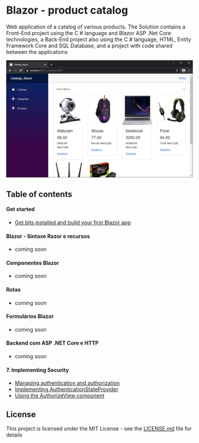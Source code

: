 # Blazor - product catalog

Web application of a catalog of various products. The Solution contains a Front-End project using the C # language and Blazor ASP .Net Core technologies, a Back-End project also using the C # language, HTML, Entity Framework Core and SQL Database, and a project with code shared between the applications

![Blazing Pizza](docs/img/00-blazor-catalogo.png)

## Table of contents

#### Get started
* [Get bits installed and build your first Blazor app](/docs/00-get-started.md)
#### Blazor - Sintaxe Razor e recursos
* coming soon
#### Componentes Blazor
* coming soon
#### Rotas
* coming soon
#### Formulários Blazor
* coming soon
#### Backend com ASP .NET Core e HTTP
* coming soon
#### 7. Implementing Security
* [Managing authentication and authorization](/docs/7.1-managing-authentication-and-authorization.md)
* [Implementing AuthenticationStateProvider](/docs/7.2-implementing-AuthenticationStateProvider.md)
* [Using the AuthorizeView component](/docs/7.3-Using-the-AuthorizeView-component.md)


## License

This project is licensed under the MIT License - see the [LICENSE.md](LICENSE.md) file for details
